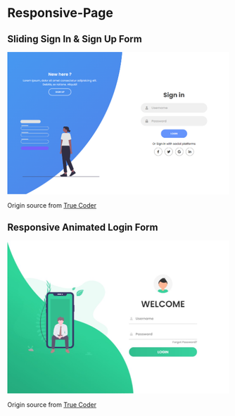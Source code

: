 # Responsive-Page

## Sliding Sign In & Sign Up Form

![Preview](./Preview/Sliding%20Sign%20In%20%26%20Sign%20Up%20Form.png)

Origin source from [True Coder](https://www.youtube.com/@TrueCoder)

## Responsive Animated Login Form

![Preview](./Preview/Responsive%20Animated%20Login%20Form.jpg)

Origin source from [True Coder](https://www.youtube.com/@TrueCoder)
